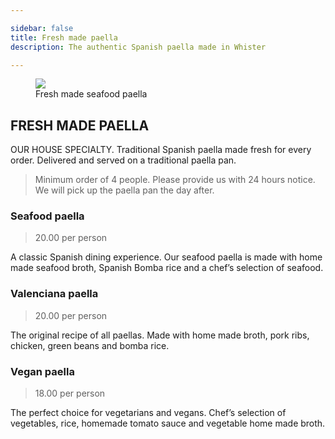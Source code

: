 ```yaml
---

sidebar: false
title: Fresh made paella 
description: The authentic Spanish paella made in Whister

---
```

<figure class="full-width-img">
  <img src="/img/nuevas/entucasa-fresh-made-paella.png">
  <figcaption>Fresh made seafood paella</figcaption>
</figure>



## FRESH MADE PAELLA 

OUR HOUSE SPECIALTY. Traditional Spanish paella made fresh for every order. Delivered and served on a traditional paella pan.
> Minimum order of 4 people. Please provide us with 24 hours notice. We will pick up the paella pan the day after.

### Seafood paella 
> 20.00 per person

A classic Spanish dining experience. Our seafood paella is made with home made seafood broth, Spanish Bomba rice and a chef’s selection of seafood.

### Valenciana paella 
> 20.00 per person

The original recipe of all paellas. Made with home made broth, pork ribs, chicken, green beans and bomba rice.


### Vegan paella
> 18.00 per person

The perfect choice for vegetarians and vegans. Chef’s selection of vegetables, rice, homemade tomato sauce and vegetable home made broth.







